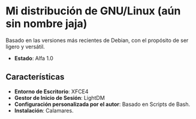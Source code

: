 # Mi distribución de GNU/Linux (aún sin nombre jaja)

Basado en las versiones más recientes de Debian, con el propósito de ser ligero y versátil.

- **Estado**: Alfa 1.0

## Características

- **Entorno de Escritorio**: XFCE4
- **Gestor de Inicio de Sesión**: LightDM
- **Configuración personalizada por el autor**: Basado en Scripts de Bash.
- **Instalación**: Calamares.



